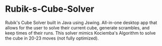 # Rubik-s-Cube-Solver
Rubik's Cube Solver built in Java using Jswing. All-in-one desktop app that allows for the user to solve their current cube, generate scrambles, and keep times of their runs.
This solver mimics Kociemba's Algorithm to solve the cube in 20-23 moves (not fully optimized).
